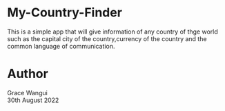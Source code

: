 
# My-Country-Finder
This is a simple app that will give information of any country of thge world such as the capital city of the country,currency of the country and the common language of communication.

# Author
Grace Wangui  
30th August 2022

